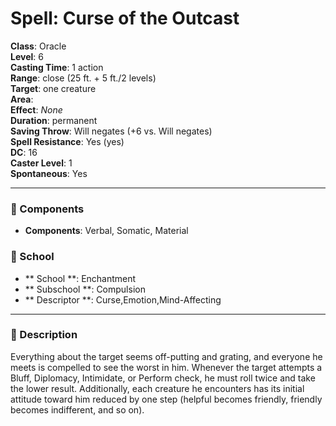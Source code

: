 
# Spell: Curse of the Outcast
**Class**: Oracle  
**Level**: 6  
**Casting Time**: 1 action  
**Range**: close (25 ft.  + 5 ft./2 levels)  
**Target**: one creature  
**Area**:   
**Effect**: _None_  
**Duration**: permanent  
**Saving Throw**: Will negates (+6 vs. Will negates)  
**Spell Resistance**: Yes (yes)  
**DC**: 16  
**Caster Level**: 1  
**Spontaneous**: Yes

---

### 🔮 Components
- **Components**: Verbal, Somatic, Material

### 🏫 School
- ** School **: Enchantment
- ** Subschool **: Compulsion
- ** Descriptor **: Curse,Emotion,Mind-Affecting
---

### 📜 Description
Everything about the target seems off-putting and grating, and everyone he meets is compelled to see the worst in him. Whenever the target attempts a Bluff, Diplomacy, Intimidate, or Perform check, he must roll twice and take the lower result. Additionally, each creature he encounters has its initial attitude toward him reduced by one step (helpful becomes friendly, friendly becomes indifferent, and so on).
